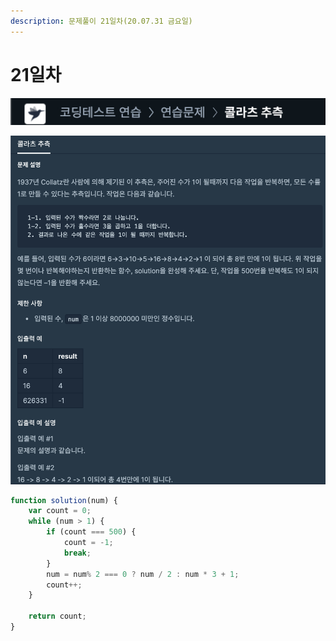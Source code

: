 ```yaml
---
description: 문제풀이 21일차(20.07.31 금요일)
---
```


# 21일차

![](../../.gitbook/assets/image%20%2891%29.png)

![](../../.gitbook/assets/image%20%2889%29.png)

```javascript
function solution(num) {
    var count = 0;
    while (num > 1) {
        if (count === 500) {
            count = -1;
            break;
        }
        num = num% 2 === 0 ? num / 2 : num * 3 + 1;
        count++;
    }
    
    return count;
}
```


